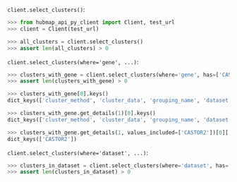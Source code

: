 `client.select_clusters()`:
```python
>>> from hubmap_api_py_client import Client, test_url
>>> client = Client(test_url)

>>> all_clusters = client.select_clusters()
>>> assert len(all_clusters) > 0

```

`client.select_clusters(where='gene', ...)`:
```python
>>> clusters_with_gene = client.select_clusters(where='gene', has=['CASTOR2'], genomic_modality='atac', p_value=0.05)
>>> assert len(clusters_with_gene) > 0

>>> clusters_with_gene[0].keys()
dict_keys(['cluster_method', 'cluster_data', 'grouping_name', 'dataset'])

>>> clusters_with_gene.get_details(1)[0].keys()
dict_keys(['cluster_method', 'cluster_data', 'grouping_name', 'dataset'])

>>> clusters_with_gene.get_details(1, values_included=['CASTOR2'])[0]['values'].keys()
dict_keys(['CASTOR2'])

```

`client.select_clusters(where='dataset', ...)`:
```python
>>> clusters_in_dataset = client.select_clusters(where='dataset', has=['d4493657cde29702c5ed73932da5317c'])
>>> assert len(clusters_in_dataset) > 0

```
